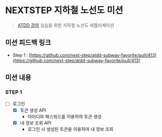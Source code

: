 # NEXTSTEP 지하철 노선도 미션
> [ATDD 강의](https://edu.nextstep.camp/c/R89PYi5H) 실습을 위한 지하철 노선도 애플리케이션


## 미션 피드백 링크

- Step 1 : [https://github.com/next-step/atdd-subway-favorite/pull/413](https://github.com/next-step/atdd-subway-favorite/pull/413)


## 미션 내용

### STEP 1
- [ ] 로그인
    - [x] 토큰 생성 API
      - 아이디와 패스워드를 이용하여 토큰 생성
    - [x] 내 정보 조회 API
      - 로그인 시 생성된 토큰을 이용하여 내 정보 조회
